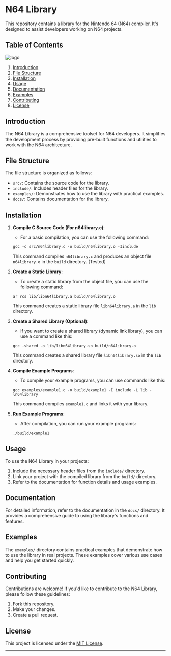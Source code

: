 # N64 Library

This repository contains a library for the Nintendo 64 (N64) compiler. It's designed to assist developers working on N64 projects.

## Table of Contents

![logo](https://github.com/Degamisu/N64-Library/assets/149022474/2f5f5a98-5190-46ca-82ff-692349cb7b6a)


1. [Introduction](#introduction)
2. [File Structure](#file-structure)
3. [Installation](#installation)
4. [Usage](#usage)
5. [Documentation](#documentation)
6. [Examples](#examples)
7. [Contributing](#contributing)
8. [License](#license)

## Introduction

The N64 Library is a comprehensive toolset for N64 developers. It simplifies the development process by providing pre-built functions and utilities to work with the N64 architecture.

## File Structure

The file structure is organized as follows:

- `src/`: Contains the source code for the library.
- `include/`: Includes header files for the library.
- `examples/`: Demonstrates how to use the library with practical examples.
- `docs/`: Contains documentation for the library.

## Installation

1. **Compile C Source Code (For n64library.c)**:
   - For a basic compilation, you can use the following command:
   ```
   gcc -c src/n64library.c -o build/n64library.o -Iinclude
   ```
   This command compiles `n64library.c` and produces an object file `n64library.o` in the `build` directory. (Tested)

2. **Create a Static Library**:
   - To create a static library from the object file, you can use the following command:
   ```
   ar rcs lib/libn64library.a build/n64library.o
   ```
   This command creates a static library file `libn64library.a` in the `lib` directory.

3. **Create a Shared Library (Optional)**:
   - If you want to create a shared library (dynamic link library), you can use a command like this:
   ```
   gcc -shared -o lib/libn64library.so build/n64library.o
   ```
   This command creates a shared library file `libn64library.so` in the `lib` directory.

4. **Compile Example Programs**:
   - To compile your example programs, you can use commands like this:
   ```
   gcc examples/example1.c -o build/example1 -I include -L lib -ln64library
   ```
   This command compiles `example1.c` and links it with your library.

5. **Run Example Programs**:
   - After compilation, you can run your example programs:
   ```
   ./build/example1
   ```

## Usage

To use the N64 Library in your projects:

1. Include the necessary header files from the `include/` directory.
2. Link your project with the compiled library from the `build/` directory.
3. Refer to the documentation for function details and usage examples.

## Documentation

For detailed information, refer to the documentation in the `docs/` directory. It provides a comprehensive guide to using the library's functions and features.

## Examples

The `examples/` directory contains practical examples that demonstrate how to use the library in real projects. These examples cover various use cases and help you get started quickly.

## Contributing

Contributions are welcome! If you'd like to contribute to the N64 Library, please follow these guidelines:

1. Fork this repository.
2. Make your changes.
3. Create a pull request.

## License

This project is licensed under the [MIT License](LICENSE).

---
